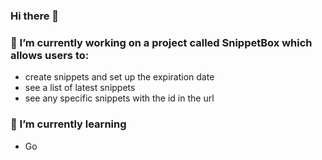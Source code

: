 ### Hi there 👋

### 🔭 I’m currently working on a project called SnippetBox which allows users to:
  - create snippets and set up the expiration date
  - see a list of latest snippets
  - see any specific snippets with the id in the url 

### 🌱 I’m currently learning
  - Go 


<!--
**AaravSibbal/AaravSibbal** is a ✨ _special_ ✨ repository because its `README.md` (this file) appears on your GitHub profile.

Here are some ideas to get you started:

- 👯 I’m looking to collaborate on ...
- 🤔 I’m looking for help with ...
- 💬 Ask me about ...
- 📫 How to reach me: ...
- ⚡ Fun fact: ...
-->
